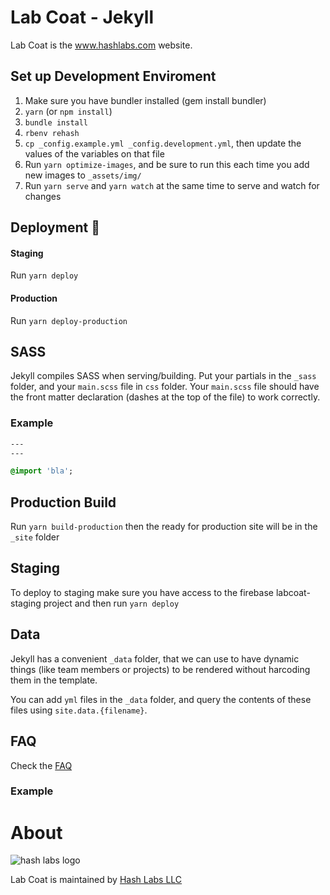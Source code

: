 # Lab Coat - Jekyll

Lab Coat is the www.hashlabs.com website.

## Set up Development Enviroment

1. Make sure you have bundler installed (gem install bundler)
2. `yarn` (or `npm install`)
3. `bundle install`
4. `rbenv rehash`
5. `cp _config.example.yml _config.development.yml`, then update the values of the variables on that file
6. Run `yarn optimize-images`, and be sure to run this each time you add new images to `_assets/img/`
7. Run `yarn serve` and `yarn watch` at the same time to serve and watch for changes

## Deployment :rocket:

#### Staging

Run `yarn deploy`

#### Production

Run `yarn deploy-production`

## SASS

Jekyll compiles SASS when serving/building. Put your partials in the `_sass` folder, and your `main.scss` file in `css` folder. Your `main.scss` file should have the front matter declaration (dashes at the top of the file) to work correctly.

### Example

```sass
---
---

@import 'bla';
```

## Production Build

Run `yarn build-production` then the ready for production site will be in the `_site` folder

## Staging

To deploy to staging make sure you have access to the firebase labcoat-staging project and then run `yarn deploy`

## Data

Jekyll has a convenient `_data` folder, that we can use to have dynamic
things (like team members or projects) to be rendered without harcoding
them in the template.

You can add `yml` files in the `_data` folder, and query the contents of
these files using `site.data.{filename}`.

## FAQ

Check the [FAQ](FAQ.md)

### Example

# About

![hash labs logo](https://www.hashlabs.com/images/hashlabs_logo_horizontal_02.png)

Lab Coat is maintained by [Hash Labs LLC](http://www.hashlabs.com)

